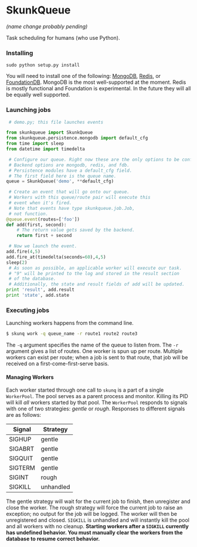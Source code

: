 SkunkQueue
==========
_(name change probably pending)_

Task scheduling for humans (who use Python).

### Installing
```sudo python setup.py install```

You will need to install one of the following: [MongoDB](http://mongodb.org), [Redis](http://redis.io), or [FoundationDB](http://foundationdb.com).
MongoDB is the most well-supported at the moment. Redis is mostly functional and Foundation is experimental. In the future they will all be equally well supported.

### Launching jobs

```python
 # demo.py; this file launches events

from skunkqueue import SkunkQueue
from skunkqueue.persistence.mongodb import default_cfg
from time import sleep
from datetime import timedelta

 # Configure our queue. Right now these are the only options to be configured.
 # Backend options are mongodb, redis, and fdb.
 # Persistence modules have a default_cfg field.
 # The first field here is the queue name.
queue = SkunkQueue('demo', **default_cfg)

 # Create an event that will go onto our queue.
 # Workers with this queue/route pair will execute this
 # event when it's fired.
 # Note that events have type skunkqueue.job.Job,
 # not function.
@queue.event(routes=['foo'])
def add(first, second):
    # The return value gets saved by the backend.
    return first + second

 # Now we launch the event.
add.fire(4,5)
add.fire_at(timedelta(seconds=60),4,5)
sleep(2)
 # As soon as possible, an applicable worker will execute our task.
 # "9" will be printed to the log and stored in the result section
 # of the database.
 # Additionally, the state and result fields of add will be updated.
print 'result', add.result
print 'state', add.state
```

### Executing jobs

Launching workers happens from the command line.

```bash
$ skunq work -q queue_name -r route1 route2 route3
```

The ```-q``` argument specifies the name of the queue to listen from. The ```-r``` argument gives a list of routes. One worker is spun up per route. Multiple workers can exist per route; when a job is sent to that route, that job will be received on a first-come-first-serve basis.

#### Managing Workers

Each worker started through one call to ```skunq``` is a part of a single ```WorkerPool```. The pool serves as a parent process and monitor. Killing its PID will kill _all_ workers started by that pool. The ```WorkerPool``` responds to signals with one of two strategies: _gentle_ or _rough_. Responses to different signals are as follows:

| Signal   | Strategy  | 
| -------- | --------- |
| SIGHUP   | gentle    |
| SIGABRT  | gentle    |
| SIGQUIT  | gentle    |
| SIGTERM  | gentle    |
| SIGINT   | rough     |
| SIGKILL  | unhandled |

The gentle strategy will wait for the current job to finish, then unregister and close the worker. The rough strategy will force the current job to raise an exception; no output for the job will be logged. The worker will then be unregistered and closed. ```SIGKILL``` is unhandled and will instantly kill the pool and all workers with no cleanup. __Starting workers after a ```SIGKILL``` currently has undefined behavior. You must manually clear the workers from the database to resume correct behavior.__

